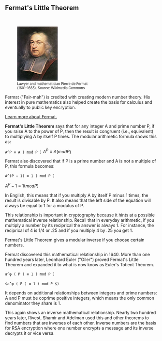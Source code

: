 ## Fermat's Little Theorem 
<br>
<figure class="snippetimg" style="margin: 10 auto;width:50%">
  <img src=".guides/img/Fermat.jpg" alt="Lawyer and mathematician Pierre de Fermat (1601 – 1665) 
*Source: Wikimedia Commons*">
  <figcaption style="font-size: 0.8em; text-align: left;">Lawyer and mathematician Pierre de Fermat (1601–1665). 
 Source: Wikimedia Commons</figcaption>
</figure>

Fermat ("Fair-mah") is credited with creating modern number theory. His interest in pure mathematics also helped create the basis for calculus and eventually to public key encryption.

[Learn more about Fermat.](http://www.storyofmathematics.com/17th_fermat.html.)

**Fermat's Little Theorem** says that for any integer A and prime number P, if you raise A to the power of P, then the result is congruent (i.e., equivalent) to multiplying A by itself P times. The modular arithmetic formula shows this as:

```A^P ≡ A ( mod P )```
$A^P ≡ A (mod P$)

Fermat also discovered that if P is a prime number and A is not a multiple of P, this formula becomes:

```A^(P − 1) ≡ 1 ( mod P )```

$A^P-1 ≡ 1 (mod P$)

In English, this means that if you multiply A by itself P minus 1 times, the result is divisable by P. It also means that the left side of the equation will always be equal to 1 for a modulus of P.

This relationship is important in cryptography because it hints at a possible mathematical inverse relationship. Recall that in everyday arithmetic, if you multiply a number by its reciprical the answer is always 1. For instance, the reciprical of 4 is 1/4 or .25 and if you multiply 4 by .25 you get 1. 

Fermat's Little Theorem gives a modular inverse if you choose certain numbers.

Fermat discovered this mathematical relationship in 1640. More than one hundred years later, Leonhard Euler ("Oiler") proved Fermat's Little Theorem and expanded it to what is now know as Euler's Totient Theorem. 

    a^φ ( P ) ≡ 1 ( mod P )
    
    $a^φ ( P ) ≡ 1 ( mod P $)

It depends on additional relationships between integers and prime numbers: A and P must be coprime positive integers, which means the only common denominator they share is 1. 

This again shows an inverse mathematical relationship. Nearly two hundred years later, Rivest, Shamir and Adelman used this and other theorems to find numbers that are inverses of each other. Inverse numbers are the basis for RSA encryption where one number encrypts a message and its inverse decrypts it or vice versa.
